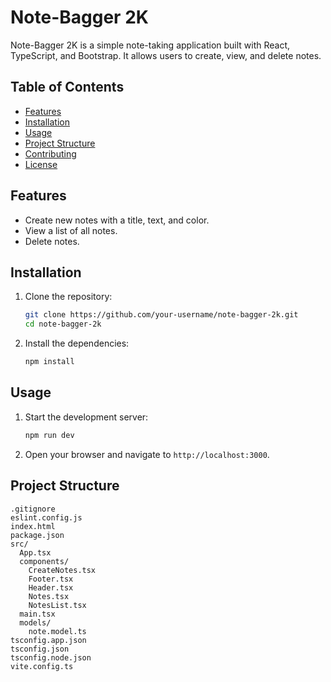 # Note-Bagger 2K

Note-Bagger 2K is a simple note-taking application built with React, TypeScript, and Bootstrap. It allows users to create, view, and delete notes.

## Table of Contents

- [Features](#features)
- [Installation](#installation)
- [Usage](#usage)
- [Project Structure](#project-structure)
- [Contributing](#contributing)
- [License](#license)

## Features

- Create new notes with a title, text, and color.
- View a list of all notes.
- Delete notes.

## Installation

1. Clone the repository:

    ```sh
    git clone https://github.com/your-username/note-bagger-2k.git
    cd note-bagger-2k
    ```

2. Install the dependencies:

    ```sh
    npm install
    ```

## Usage

1. Start the development server:

    ```sh
    npm run dev
    ```

2. Open your browser and navigate to `http://localhost:3000`.

## Project Structure

```plaintext
.gitignore
eslint.config.js
index.html
package.json
src/
  App.tsx
  components/
    CreateNotes.tsx
    Footer.tsx
    Header.tsx
    Notes.tsx
    NotesList.tsx
  main.tsx
  models/
    note.model.ts
tsconfig.app.json
tsconfig.json
tsconfig.node.json
vite.config.ts
